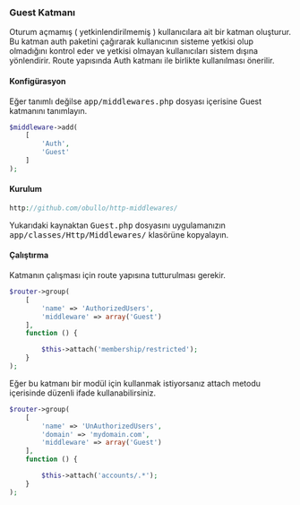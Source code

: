 
### Guest Katmanı

Oturum açmamış ( yetkinlendirilmemiş ) kullanıcılara ait bir katman oluşturur. Bu katman auth paketini çağırarak kullanıcının sisteme yetkisi olup olmadığını kontrol eder ve yetkisi olmayan kullanıcıları sistem dışına yönlendirir. Route yapısında Auth katmanı ile birlikte kullanılması önerilir.
<a name="auth-configuration"></a>

#### Konfigürasyon

Eğer tanımlı değilse <kbd>app/middlewares.php</kbd> dosyası içerisine Guest katmanını tanımlayın.

```php
$middleware->add(
    [
        'Auth',
        'Guest'
    ]
);
```

#### Kurulum

```php
http://github.com/obullo/http-middlewares/
```

Yukarıdaki kaynaktan <kbd>Guest.php</kbd> dosyasını uygulamanızın <kbd>app/classes/Http/Middlewares/</kbd> klasörüne kopyalayın. 

#### Çalıştırma

Katmanın çalışması için route yapısına tutturulması gerekir.

```php
$router->group(
    [
        'name' => 'AuthorizedUsers',
        'middleware' => array('Guest')
    ],
    function () {

        $this->attach('membership/restricted');
    }
);
```
Eğer bu katmanı bir modül için kullanmak istiyorsanız attach metodu içerisinde düzenli ifade kullanabilirsiniz.

```php
$router->group(
    [
        'name' => 'UnAuthorizedUsers',
        'domain' => 'mydomain.com', 
        'middleware' => array('Guest')
    ],
    function () {

        $this->attach('accounts/.*');
    }
);
```

